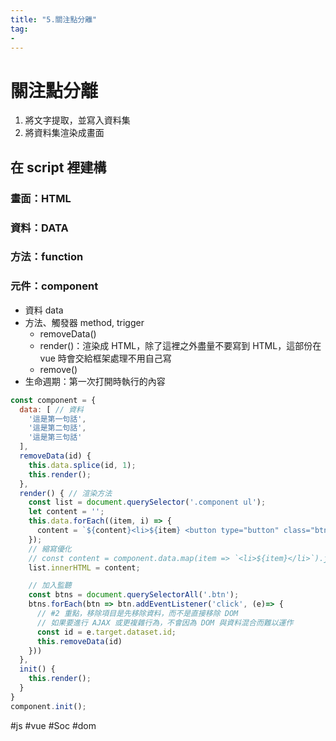 ```yaml
---
title: "5.關注點分離"
tag: 
- 
---
```

# 關注點分離
1. 將文字提取，並寫入資料集
2. 將資料集渲染成畫面

## 在 script 裡建構
### 畫面：HTML
### 資料：DATA
### 方法：function
### 元件：component
- 資料 data
- 方法、觸發器 method, trigger
	- removeData()
	- render()：渲染成 HTML，除了這裡之外盡量不要寫到 HTML，這部份在 vue 時會交給框架處理不用自己寫
	- remove()
- 生命週期：第一次打開時執行的內容
```js
const component = {
  data: [ // 資料
    '這是第一句話',
    '這是第二句話',
    '這是第三句話'
  ],
  removeData(id) {
    this.data.splice(id, 1);
    this.render();
  },
  render() { // 渲染方法
    const list = document.querySelector('.component ul');
    let content = '';
    this.data.forEach((item, i) => {
      content = `${content}<li>${item} <button type="button" class="btn" data-id="${i}">移除</button></li>`
    });
    // 縮寫優化
    // const content = component.data.map(item => `<li>${item}</li>`).join('');
    list.innerHTML = content;

    // 加入監聽
    const btns = document.querySelectorAll('.btn');
    btns.forEach(btn => btn.addEventListener('click', (e)=> {
      // #2 重點，移除項目是先移除資料，而不是直接移除 DOM
      // 如果要進行 AJAX 或更複雜行為，不會因為 DOM 與資料混合而難以運作
      const id = e.target.dataset.id;
      this.removeData(id)
    }))
  },
  init() {
    this.render();
  }
}
component.init();
```
#js #vue #Soc #dom